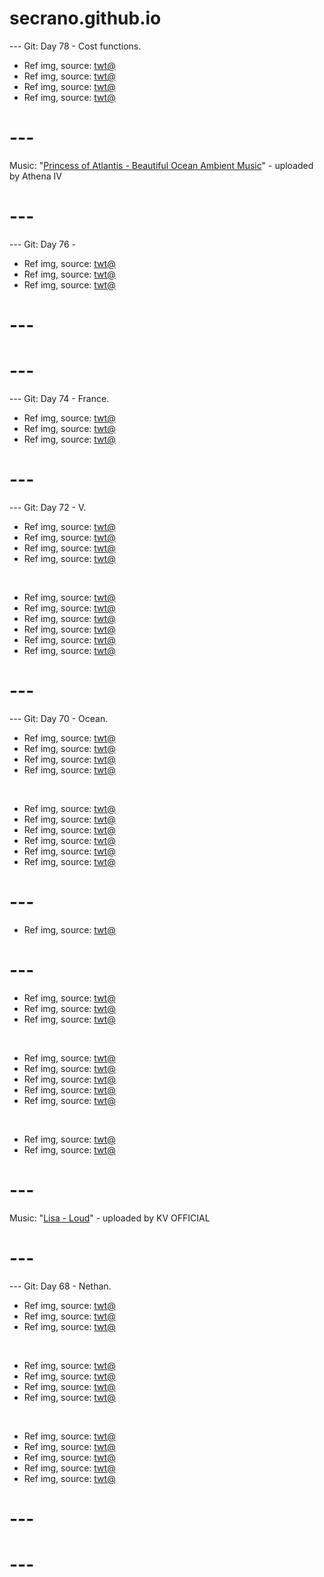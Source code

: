 # secrano.github.io

--- Git: Day 78 - Cost functions.

- Ref img, source: [twt@](https://x.com/cravedcuddle/status/1817544213698883863)
- Ref img, source: [twt@](https://x.com/FuriousNoah_/status/1817724238893392088)
- Ref img, source: [twt@](https://x.com/urfavbatman/status/1817594815619428828)
- Ref img, source: [twt@](https://x.com/missbrisolo/status/1817627983630463013)

# ---
Music: "[Princess of Atlantis - Beautiful Ocean Ambient Music](https://www.youtube.com/watch?v=gGBj0glg-3A)" - uploaded by Athena IV
# ---

--- Git: Day 76 - 

- Ref img, source: [twt@](https://www.youtube.com/shorts/vFsaruNtk3A)
- Ref img, source: [twt@](https://x.com/DrLoupis/status/1817469667625054244)
- Ref img, source: [twt@](https://x.com/Amouranth/status/1817463700292342110)

# ---
# ---

--- Git: Day 74 - France.

- Ref img, source: [twt@](https://www.youtube.com/watch?v=5sT20edl02I)
- Ref img, source: [twt@](https://www.youtube.com/watch?v=eLo1pQ45XYs)
- Ref img, source: [twt@](https://x.com/SayaScarlet01/status/1817102182963118084)

# ---

--- Git: Day 72 - V.

- Ref img, source: [twt@](https://x.com/Iwtiwdsoon/status/1816473919760593093)
- Ref img, source: [twt@](https://x.com/astasiadream/status/1816545429192052930)
- Ref img, source: [twt@](https://x.com/RestrictedVids/status/1816462859615809681)
- Ref img, source: [twt@](https://x.com/rogerlmaoo/status/1816633759338496296)

<br/>

- Ref img, source: [twt@](https://x.com/papa_chann/status/1816742873234309255)
- Ref img, source: [twt@](https://x.com/168views/status/1816291611761844350)
- Ref img, source: [twt@](https://x.com/FAFO_TV/status/1816529413556600924)
- Ref img, source: [twt@](https://x.com/CatWorkers/status/1816217532459614576)
- Ref img, source: [twt@](https://x.com/DramaAlert/status/1816293811808579686)
- Ref img, source: [twt@](https://x.com/Yoda4ever/status/1816528899695890832)

# ---

--- Git: Day 70 - Ocean.

- Ref img, source: [twt@](https://x.com/buitengebieden/status/1816550835033461001)
- Ref img, source: [twt@](https://x.com/keyokku/status/1816567604334522575)
- Ref img, source: [twt@](https://x.com/buitengebieden/status/1816451037026255119)
- Ref img, source: [twt@](https://x.com/FRIEREN_PR/status/1816456656710193571)

<br/>

- Ref img, source: [twt@](https://x.com/buitengebieden/status/1816439161764659377)
- Ref img, source: [twt@](https://x.com/Ahmedmedhat000/status/1816438161842573369)
- Ref img, source: [twt@](https://x.com/VALORANT/status/1816518965092638754)
- Ref img, source: [twt@](https://x.com/gunsnrosesgirl3/status/1816439775680741788)
- Ref img, source: [twt@](https://x.com/DramaAlert/status/1816293811808579686)
- Ref img, source: [twt@](https://x.com/Yoda4ever/status/1816528899695890832)

# ---

- Ref img, source: [twt@](https://www.youtube.com/watch?v=eipMD3lALXU)

# ---

- Ref img, source: [twt@](https://x.com/vinstar66/status/1816143486627856444)
- Ref img, source: [twt@](https://x.com/_B___S/status/1816237252730875969)
- Ref img, source: [twt@](https://x.com/KingAvery64/status/1815848377558409544)

<br/>

- Ref img, source: [twt@](https://x.com/Yoda4ever/status/1816106067144921491)
- Ref img, source: [twt@](https://x.com/buitengebieden/status/1816236645420785668)
- Ref img, source: [twt@](https://x.com/ironmouse/status/1816274398531441068)
- Ref img, source: [twt@](https://x.com/__c_9/status/1816392047236170065)
- Ref img, source: [twt@](https://x.com/PostsOfCats/status/1816304317084606520)

<br/>

- Ref img, source: [twt@](https://x.com/OTKnetwork/status/1816228206527013124)
- Ref img, source: [twt@](https://x.com/weirddalle/status/1815903975591534602)

# ---
Music: "[Lisa - Loud](https://www.youtube.com/watch?v=D0B8bNshpyw)" - uploaded by KV OFFICIAL
# ---

--- Git: Day 68 - Nethan.

- Ref img, source: [twt@](https://x.com/Yoda4ever/status/1815939459394986054)
- Ref img, source: [twt@](https://x.com/CensoredMen/status/1816179977425150139)
- Ref img, source: [twt@](https://x.com/lenasekai/status/1816170971000090711)

<br/>

- Ref img, source: [twt@](https://x.com/AMAZlNGNATURE/status/1816062127120990522)
- Ref img, source: [twt@](https://x.com/DramaAlert/status/1816176604726604111)
- Ref img, source: [twt@](https://x.com/rogerlmaoo/status/1811041865430675853)
- Ref img, source: [twt@](https://x.com/AMAZlNGNATURE/status/1815933598609838321)

<br/>

- Ref img, source: [twt@](https://x.com/artkailin/status/1815790526148514085)
- Ref img, source: [twt@](https://x.com/draggles/status/1816130580666540116)
- Ref img, source: [twt@](https://x.com/rogerlmaoo/status/1814824929583636843)
- Ref img, source: [twt@](https://x.com/historyinmemes/status/1815617840101359945)
- Ref img, source: [twt@](https://x.com/TopGyaru/status/1816141395268084190)

# ---
# ---
